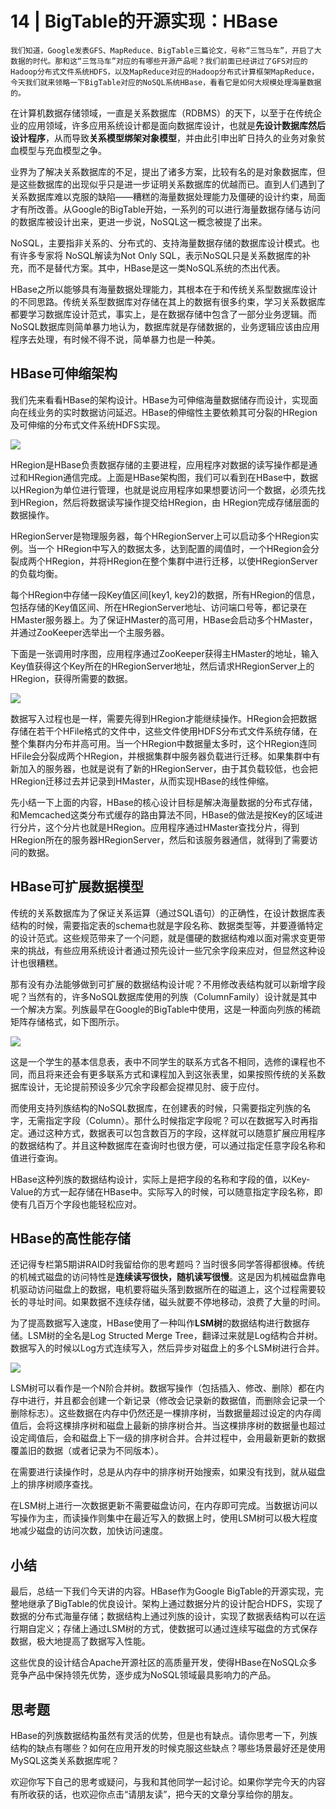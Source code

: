 # 14 | BigTable的开源实现：HBase

    我们知道，Google发表GFS、MapReduce、BigTable三篇论文，号称“三驾马车”，开启了大数据的时代。那和这“三驾马车”对应的有哪些开源产品呢？我们前面已经讲过了GFS对应的Hadoop分布式文件系统HDFS，以及MapReduce对应的Hadoop分布式计算框架MapReduce，今天我们就来领略一下BigTable对应的NoSQL系统HBase，看看它是如何大规模处理海量数据的。

在计算机数据存储领域，一直是关系数据库（RDBMS）的天下，以至于在传统企业的应用领域，许多应用系统设计都是面向数据库设计，也就是**先设计数据库然后设计程序**，从而导致**关系模型绑架对象模型**，并由此引申出旷日持久的业务对象贫血模型与充血模型之争。

业界为了解决关系数据库的不足，提出了诸多方案，比较有名的是对象数据库，但是这些数据库的出现似乎只是进一步证明关系数据库的优越而已。直到人们遇到了关系数据库难以克服的缺陷——糟糕的海量数据处理能力及僵硬的设计约束，局面才有所改善。从Google的BigTable开始，一系列的可以进行海量数据存储与访问的数据库被设计出来，更进一步说，NoSQL这一概念被提了出来。

NoSQL，主要指非关系的、分布式的、支持海量数据存储的数据库设计模式。也有许多专家将 NoSQL解读为Not Only SQL，表示NoSQL只是关系数据库的补充，而不是替代方案。其中，HBase是这一类NoSQL系统的杰出代表。

HBase之所以能够具有海量数据处理能力，其根本在于和传统关系型数据库设计的不同思路。传统关系型数据库对存储在其上的数据有很多约束，学习关系数据库都要学习数据库设计范式，事实上，是在数据存储中包含了一部分业务逻辑。而NoSQL数据库则简单暴力地认为，数据库就是存储数据的，业务逻辑应该由应用程序去处理，有时候不得不说，简单暴力也是一种美。

## HBase可伸缩架构

我们先来看看HBase的架构设计。HBase为可伸缩海量数据储存而设计，实现面向在线业务的实时数据访问延迟。HBase的伸缩性主要依赖其可分裂的HRegion及可伸缩的分布式文件系统HDFS实现。

![](https://static001.geekbang.org/resource/image/9f/f7/9f4220274ef0a6bcf253e8d012a6d4f7.png)

HRegion是HBase负责数据存储的主要进程，应用程序对数据的读写操作都是通过和HRegion通信完成。上面是HBase架构图，我们可以看到在HBase中，数据以HRegion为单位进行管理，也就是说应用程序如果想要访问一个数据，必须先找到HRegion，然后将数据读写操作提交给HRegion，由 HRegion完成存储层面的数据操作。

HRegionServer是物理服务器，每个HRegionServer上可以启动多个HRegion实例。当一个 HRegion中写入的数据太多，达到配置的阈值时，一个HRegion会分裂成两个HRegion，并将HRegion在整个集群中进行迁移，以使HRegionServer的负载均衡。

每个HRegion中存储一段Key值区间\[key1, key2)的数据，所有HRegion的信息，包括存储的Key值区间、所在HRegionServer地址、访问端口号等，都记录在HMaster服务器上。为了保证HMaster的高可用，HBase会启动多个HMaster，并通过ZooKeeper选举出一个主服务器。

下面是一张调用时序图，应用程序通过ZooKeeper获得主HMaster的地址，输入Key值获得这个Key所在的HRegionServer地址，然后请求HRegionServer上的HRegion，获得所需要的数据。

![](https://static001.geekbang.org/resource/image/9f/ab/9fd982205b06ecd43053202da2ae08ab.png)

数据写入过程也是一样，需要先得到HRegion才能继续操作。HRegion会把数据存储在若干个HFile格式的文件中，这些文件使用HDFS分布式文件系统存储，在整个集群内分布并高可用。当一个HRegion中数据量太多时，这个HRegion连同HFile会分裂成两个HRegion，并根据集群中服务器负载进行迁移。如果集群中有新加入的服务器，也就是说有了新的HRegionServer，由于其负载较低，也会把HRegion迁移过去并记录到HMaster，从而实现HBase的线性伸缩。

先小结一下上面的内容，HBase的核心设计目标是解决海量数据的分布式存储，和Memcached这类分布式缓存的路由算法不同，HBase的做法是按Key的区域进行分片，这个分片也就是HRegion。应用程序通过HMaster查找分片，得到HRegion所在的服务器HRegionServer，然后和该服务器通信，就得到了需要访问的数据。

## HBase可扩展数据模型

传统的关系数据库为了保证关系运算（通过SQL语句）的正确性，在设计数据库表结构的时候，需要指定表的schema也就是字段名称、数据类型等，并要遵循特定的设计范式。这些规范带来了一个问题，就是僵硬的数据结构难以面对需求变更带来的挑战，有些应用系统设计者通过预先设计一些冗余字段来应对，但显然这种设计也很糟糕。

那有没有办法能够做到可扩展的数据结构设计呢？不用修改表结构就可以新增字段呢？当然有的，许多NoSQL数据库使用的列族（ColumnFamily）设计就是其中一个解决方案。列族最早在Google的BigTable中使用，这是一种面向列族的稀疏矩阵存储格式，如下图所示。

![](https://static001.geekbang.org/resource/image/74/6f/74b3aac940abae8a571cc94f2226656f.png)

这是一个学生的基本信息表，表中不同学生的联系方式各不相同，选修的课程也不同，而且将来还会有更多联系方式和课程加入到这张表里，如果按照传统的关系数据库设计，无论提前预设多少冗余字段都会捉襟见肘、疲于应付。

而使用支持列族结构的NoSQL数据库，在创建表的时候，只需要指定列族的名字，无需指定字段（Column）。那什么时候指定字段呢？可以在数据写入时再指定。通过这种方式，数据表可以包含数百万的字段，这样就可以随意扩展应用程序的数据结构了。并且这种数据库在查询时也很方便，可以通过指定任意字段名称和值进行查询。

HBase这种列族的数据结构设计，实际上是把字段的名称和字段的值，以Key-Value的方式一起存储在HBase中。实际写入的时候，可以随意指定字段名称，即使有几百万个字段也能轻松应对。

## HBase的高性能存储

还记得专栏第5期讲RAID时我留给你的思考题吗？当时很多同学答得都很棒。传统的机械式磁盘的访问特性是**连续读写很快，随机读写很慢**。这是因为机械磁盘靠电机驱动访问磁盘上的数据，电机要将磁头落到数据所在的磁道上，这个过程需要较长的寻址时间。如果数据不连续存储，磁头就要不停地移动，浪费了大量的时间。

为了提高数据写入速度，HBase使用了一种叫作**LSM树**的数据结构进行数据存储。LSM树的全名是Log Structed Merge Tree，翻译过来就是Log结构合并树。数据写入的时候以Log方式连续写入，然后异步对磁盘上的多个LSM树进行合并。

![](https://static001.geekbang.org/resource/image/5f/3b/5fbd17a9c0b9f1a10347a4473d00ad3b.jpg)

LSM树可以看作是一个N阶合并树。数据写操作（包括插入、修改、删除）都在内存中进行，并且都会创建一个新记录（修改会记录新的数据值，而删除会记录一个删除标志）。这些数据在内存中仍然还是一棵排序树，当数据量超过设定的内存阈值后，会将这棵排序树和磁盘上最新的排序树合并。当这棵排序树的数据量也超过设定阈值后，会和磁盘上下一级的排序树合并。合并过程中，会用最新更新的数据覆盖旧的数据（或者记录为不同版本）。

在需要进行读操作时，总是从内存中的排序树开始搜索，如果没有找到，就从磁盘 上的排序树顺序查找。

在LSM树上进行一次数据更新不需要磁盘访问，在内存即可完成。当数据访问以写操作为主，而读操作则集中在最近写入的数据上时，使用LSM树可以极大程度地减少磁盘的访问次数，加快访问速度。

## 小结

最后，总结一下我们今天讲的内容。HBase作为Google BigTable的开源实现，完整地继承了BigTable的优良设计。架构上通过数据分片的设计配合HDFS，实现了数据的分布式海量存储；数据结构上通过列族的设计，实现了数据表结构可以在运行期自定义；存储上通过LSM树的方式，使数据可以通过连续写磁盘的方式保存数据，极大地提高了数据写入性能。

这些优良的设计结合Apache开源社区的高质量开发，使得HBase在NoSQL众多竞争产品中保持领先优势，逐步成为NoSQL领域最具影响力的产品。

## 思考题

HBase的列族数据结构虽然有灵活的优势，但是也有缺点。请你思考一下，列族结构的缺点有哪些？如何在应用开发的时候克服这些缺点？哪些场景最好还是使用MySQL这类关系数据库呢？

欢迎你写下自己的思考或疑问，与我和其他同学一起讨论。如果你学完今天的内容有所收获的话，也欢迎你点击“请朋友读”，把今天的文章分享给你的朋友。
    